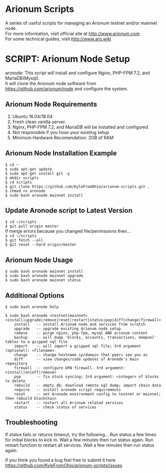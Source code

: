 # Arionum Scripts

A series of useful scripts for managing an Arionum testnet and/or mainnet node.  
For more information, visit official site at http://www.arionum.com   
For some technical guides, visit http://www.aro.wiki

# SCRIPT: Arionum Node Setup 

aronode: This script will install and configure Nginx, PHP-FPM 7.2, and MariaDB(Mysql).  
It will clone the Arionum node software from https://github.com/arionum/node and configure the system.  

## Arionum Node Requirements
1. Ubuntu 16.04/18.04  
2. Fresh clean vanilla server.  
3. Nginx, PHP-FPM 7.2, and MariaDB will be installed and configured.  
4. Not responsible if you hose your existing setup
5. Minimum Hardware Recomendation: 2GB of RAM

## Arionum Node Installation Example
`$ cd ~`  
`$ sudo apt-get update`  
`$ sudo apt-get install git -y`  
`$ mkdir scripts`  
`$ cd scripts`  
`$ git clone https://github.com/KyleFromOhio/arionum-scripts.git .`  
`$ chmod +x aronode`  
`$ sudo bash aronode mainnet install` 

## Update Aronode script to Latest Version
`$ cd ~/scripts`  
`$ git pull origin master`  
If merge errors because you changed file/permissions then...    
`$ cd ~/scripts`  
`$ git fetch --all`  
`$ git reset --hard origin/master`  

## Arionum Node Usage
`$ sudo bash aronode mainnet install`  
`$ sudo bash aronode mainnet upgrade`  
`$ sudo bash aronode mainnet status`

## Additional Options
`$ sudo bash aronode help`  
 
`$ sudo bash aronode <testnet|mainnet> <install|upgrade|remove|reset|restart|status|pop|diff|change|firewall>`  
`    install   -- install Arionum node and services from scratch`  
`    upgrade   -- upgrade existing Arionum node setup`  
`    remove    -- purge nginx, php-fpm, mysql AND arionum content`  
`    backup    -- will dump 'blocks, accounts, transactions, mempool' tables to a gzipped sql file`  
`    import    -- will import a gzipped sql file; 3rd argument (optional): <filename>`  
`    change    -- change hostname ip/domain that peers see you as`  
`    diff      -- view changes/code updates of Aronode's main repository`  
`    firewall  -- configure UFW firewall. 3rd argument: <install|on|off|remove>`  
`    pop       -- fix stuck syncing; 3rd argument: <integer> of blocks to delete`  
`    rebuild   -- empty db; download remote sql dump; import chain data`  
`    require   -- install aronode script requirements`  
`    reset     -- set Aronode environment config to testnet or mainnet; then rebuild blockchain`  
`    restart   -- restart all Arionum related services`  
`    status    -- check status of services`  

## Troubleshooting
If status fails or returns timeout, try the following...
Run status a few times for initial blocks to kick in. Wait a few minutes then run status again.
Run restart function to restart all services. Wait a few minutes then run status again.

If you think you found a bug feel free to submit it here https://github.com/KyleFromOhio/arionum-scripts/issues
